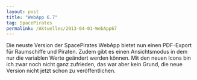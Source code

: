 ```yaml
---
layout: post
title: "WebApp 6.7"
tag: SpacePirates
permalink: /Aktuelles/2013-04-01-WebApp67
---
```


Die neuste Version der SpacePirates WebApp bietet nun einen PDF-Export für Raumschiffe und Piraten. Zudem gibt es einen Ansichtsmodus in dem nur die variablen Werte geändert werden können. Mit den neuen Icons bin ich zwar noch nicht ganz zufrieden, das war aber kein Grund, die neue Version nicht jetzt schon zu veröffentlichen.
